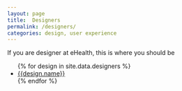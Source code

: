 ```yaml
---
layout: page
title:  Designers
permalink: /designers/
categories: design, user experience
---
```


If you are designer at eHealth, this is where you should be

<ul>
  {% for design in site.data.designers %}
  <li>
    <a href="{% if design.url %}{{design.url}}{% else %}/designers/{{design.path}}{%endif%}">{{design.name}}</a>
  </li>
  {% endfor %}
</ul>